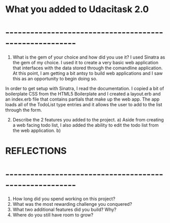 # What you added to Udacitask 2.0
# -------------------------------------------------------
1. What is the gem of your choice and how did you use it?
I used Sinatra as the gem of my choice.  I used it to create a very basic web application that interfaces with the data stored through the comandline application.  At this point, I am getting a bit antsy to build web applications and I saw this as an opportunity to begin doing so. 

In order to get setup with Sinatra, I read the documentation.  I copied a bit of boilerplate CSS from the HTML5 Boilerplate and I created a layout.erb and an index.erb file that contains partials that make up the web app.  The app loads all of the TodoList type entries and it allows the user to add to the list through the form.

2. Describe the 2 features you added to the project.
  a) Aside from creating a web facing todo list, I also added the ability to edit the todo list from the web application.
  b) 

# REFLECTIONS
# -------------------------------------------------------
1. How long did you spend working on this project?
2. What was the most rewarding challenge you conquered?
3. What two additional features did you build? Why?
4. Where do you still have room to grow?
